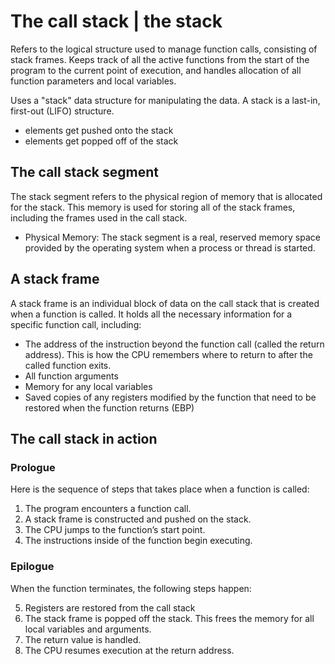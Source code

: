 # The call stack | the stack
Refers to the logical structure used to manage function calls, consisting of stack frames.
Keeps track of all the active functions from the start of the program to the current point of execution, and handles allocation of all function parameters and local variables.

Uses a "stack" data structure for manipulating the data. A stack is a last-in, first-out (LIFO) structure.
- elements get pushed onto the stack
- elements get popped off of the stack


## The call stack segment
The stack segment refers to the physical region of memory that is allocated for the stack. This memory is used for storing all of the stack frames, including the frames used in the call stack.
- Physical Memory: The stack segment is a real, reserved memory space provided by the operating system when a process or thread is started.


## A stack frame
A stack frame is an individual block of data on the call stack that is created when a function is called.
It holds all the necessary information for a specific function call, including:
- The address of the instruction beyond the function call (called the return address). This is how the CPU remembers where to return to after   the called function exits.
- All function arguments
- Memory for any local variables
- Saved copies of any registers modified by the function that need to be restored when the function returns (EBP)


## The call stack in action
### Prologue
Here is the sequence of steps that takes place when a function is called:

1. The program encounters a function call.
2. A stack frame is constructed and pushed on the stack.
3. The CPU jumps to the function’s start point.
4. The instructions inside of the function begin executing.

### Epilogue
When the function terminates, the following steps happen:

5. Registers are restored from the call stack
6. The stack frame is popped off the stack. This frees the memory for all local variables and arguments.
7. The return value is handled.
8. The CPU resumes execution at the return address.

